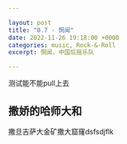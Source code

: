 ```yaml
---

layout: post
title: "0.7 · 惘闻"
date: 2022-11-26 19:18:00 +0000
categories: music, Rock-&-Roll
excerpt: 惘闻，中国后摇乐队

---
```


测试能不能pull上去

## 撒娇的哈师大和

撒旦吉萨大金矿撒大窟窿dsfsdjflk

